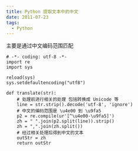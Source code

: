 ```yaml
---
title: Python 提取文本中的中文
date: 2011-07-23
tags: 
  - Python
---
```


主要是通过中文编码范围匹配

    # -*- coding: utf-8 -*-
    import re
    import sys
    
    reload(sys)
    sys.setdefaultencoding("utf8")
    
    def translate(str):
        # 处理前进行相关的处理 包括转换成 Unicode 等
        line = str.strip().decode('utf-8', 'ignore')
        # 中文的编码范围是 \u4e00 到 \u9fa5
        p2 = re.compile(ur'[^\u4e00-\u9fa5]')
        zh = " ".join(p2.split(line)).strip()
        zh = ",".join(zh.split())
        # 经过相关处理后得到中文的文本
        outStr = zh
        return outStr

<!--more-->
